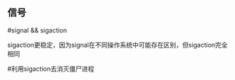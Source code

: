 信号
---

#signal && sigaction

sigaction更稳定，因为signal在不同操作系统中可能存在区别，但sigaction完全相同


#利用sigaction去消灭僵尸进程
